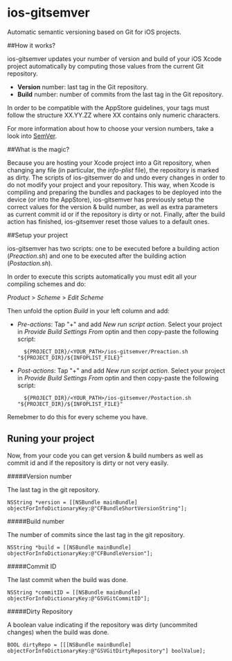 ios-gitsemver
=============

Automatic semantic versioning based on Git for iOS projects.

##How it works?

ios-gitsemver updates your number of version and build of your iOS Xcode project automatically by computing those values from the current Git repository. 

- **Version** number: last tag in the Git repository.
- **Build** number: number of commits from the last tag in the Git repository.

In order to be compatible with the AppStore guidelines, your tags must follow the structure XX.YY.ZZ where XX contains only numeric characters.

For more information about how to choose your version numbers, take a look into [SemVer](http://semver.org).

##What is the magic?

Because you are hosting your Xcode project into a Git repository, when changing any file (in particular, the *info-plist* file), the repository is marked as dirty. The scripts of ios-gitsemver do and undo every changes in order to do not modify your project and your repository. This way, when Xcode is compiling and preparing the bundles and packages to be deployed into the device (or into the AppStore), ios-gitsemver has previously setup the correct values for the version & build number, as well as extra parameters as current commit id or if the repository is dirty or not. Finally, after the build action has finished, ios-gitsemver reset those values to a default ones.

##Setup your project

ios-gitsemver has two scripts: one to be executed before a building action (*Preaction.sh*) and one to be executed after the building action (*Postaction.sh*).

In order to execute this scripts automatically you must edit all your compiling schemes and do:

*Product* > *Scheme* > *Edit Scheme*

Then unfold the option *Build* in your left column and add:

- *Pre-actions*: Tap "+" and add *New run script action*. Select your project in *Provide Build Settings From* optin and then copy-paste the following script:

		${PROJECT_DIR}/<YOUR_PATH>/ios-gitsemver/Preaction.sh "${PROJECT_DIR}/${INFOPLIST_FILE}"
		
- *Post-actions*: Tap "+" and add *New run script action*. Select your project in *Provide Build Settings From* optin and then copy-paste the following script:

		${PROJECT_DIR}/<YOUR_PATH>/ios-gitsemver/Postaction.sh "${PROJECT_DIR}/${INFOPLIST_FILE}"

Remebmer to do this for every scheme you have.

## Runing your project

Now, from your code you can get version & build numbers as well as commit id and if the repository is dirty or not very easily.

#####Version number

The last tag in the git repository.

	NSString *version = [[NSBundle mainBundle] objectForInfoDictionaryKey:@"CFBundleShortVersionString"];
	
#####Build number

The number of commits since the last tag in the git repository.

    NSString *build = [[NSBundle mainBundle] objectForInfoDictionaryKey:@"CFBundleVersion"];
    
#####Commit ID

The last commit when the build was done.
    
    NSString *commitID = [[NSBundle mainBundle] objectForInfoDictionaryKey:@"GSVGitCommitID"];
    
#####Dirty Repository

A boolean value indicating if the repository was dirty (uncommited changes) when the build was done.
    
    BOOL dirtyRepo = [[[NSBundle mainBundle] objectForInfoDictionaryKey:@"GSVGitDirtyRepository"] boolValue];








